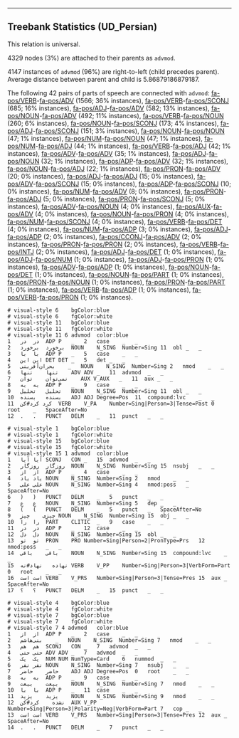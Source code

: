 

--------------------------------------------------------------------------------

## Treebank Statistics (UD_Persian)

This relation is universal.

4329 nodes (3%) are attached to their parents as `advmod`.

4147 instances of `advmod` (96%) are right-to-left (child precedes parent).
Average distance between parent and child is 5.86879186879187.

The following 42 pairs of parts of speech are connected with `advmod`: [fa-pos/VERB]()-[fa-pos/ADV]() (1566; 36% instances), [fa-pos/VERB]()-[fa-pos/SCONJ]() (685; 16% instances), [fa-pos/ADJ]()-[fa-pos/ADV]() (582; 13% instances), [fa-pos/NOUN]()-[fa-pos/ADV]() (492; 11% instances), [fa-pos/VERB]()-[fa-pos/NOUN]() (260; 6% instances), [fa-pos/NOUN]()-[fa-pos/SCONJ]() (173; 4% instances), [fa-pos/ADJ]()-[fa-pos/SCONJ]() (151; 3% instances), [fa-pos/NOUN]()-[fa-pos/NOUN]() (47; 1% instances), [fa-pos/NUM]()-[fa-pos/NOUN]() (47; 1% instances), [fa-pos/NUM]()-[fa-pos/ADJ]() (44; 1% instances), [fa-pos/VERB]()-[fa-pos/ADJ]() (42; 1% instances), [fa-pos/ADV]()-[fa-pos/ADV]() (35; 1% instances), [fa-pos/ADJ]()-[fa-pos/NOUN]() (32; 1% instances), [fa-pos/ADP]()-[fa-pos/ADV]() (32; 1% instances), [fa-pos/NOUN]()-[fa-pos/ADJ]() (22; 1% instances), [fa-pos/PRON]()-[fa-pos/ADV]() (20; 0% instances), [fa-pos/ADJ]()-[fa-pos/ADJ]() (15; 0% instances), [fa-pos/ADV]()-[fa-pos/SCONJ]() (15; 0% instances), [fa-pos/ADP]()-[fa-pos/SCONJ]() (10; 0% instances), [fa-pos/NUM]()-[fa-pos/ADV]() (8; 0% instances), [fa-pos/PRON]()-[fa-pos/ADJ]() (5; 0% instances), [fa-pos/PRON]()-[fa-pos/SCONJ]() (5; 0% instances), [fa-pos/ADV]()-[fa-pos/NOUN]() (4; 0% instances), [fa-pos/AUX]()-[fa-pos/ADV]() (4; 0% instances), [fa-pos/NOUN]()-[fa-pos/PRON]() (4; 0% instances), [fa-pos/NUM]()-[fa-pos/SCONJ]() (4; 0% instances), [fa-pos/VERB]()-[fa-pos/DET]() (4; 0% instances), [fa-pos/NUM]()-[fa-pos/ADP]() (3; 0% instances), [fa-pos/ADJ]()-[fa-pos/ADP]() (2; 0% instances), [fa-pos/CCONJ]()-[fa-pos/ADV]() (2; 0% instances), [fa-pos/PRON]()-[fa-pos/PRON]() (2; 0% instances), [fa-pos/VERB]()-[fa-pos/INTJ]() (2; 0% instances), [fa-pos/ADJ]()-[fa-pos/DET]() (1; 0% instances), [fa-pos/ADJ]()-[fa-pos/NUM]() (1; 0% instances), [fa-pos/ADJ]()-[fa-pos/PRON]() (1; 0% instances), [fa-pos/ADV]()-[fa-pos/ADP]() (1; 0% instances), [fa-pos/NOUN]()-[fa-pos/DET]() (1; 0% instances), [fa-pos/NOUN]()-[fa-pos/PART]() (1; 0% instances), [fa-pos/PRON]()-[fa-pos/NOUN]() (1; 0% instances), [fa-pos/PRON]()-[fa-pos/PART]() (1; 0% instances), [fa-pos/VERB]()-[fa-pos/ADP]() (1; 0% instances), [fa-pos/VERB]()-[fa-pos/PRON]() (1; 0% instances).


~~~ conllu
# visual-style 6	bgColor:blue
# visual-style 6	fgColor:white
# visual-style 11	bgColor:blue
# visual-style 11	fgColor:white
# visual-style 11 6 advmod	color:blue
1	در	در	ADP	P	_	2	case	_	_
2	برخورد	برخورد	NOUN	N_SING	Number=Sing	11	obl	_	_
3	با	با	ADP	P	_	5	case	_	_
4	این	این	DET	DET	_	5	det	_	_
5	بحران‌آفرینی	_	NOUN	N_SING	Number=Sing	2	nmod	_	_
6	تنها	تنها	ADV	ADV	_	11	advmod	_	_
7	نمی‌توان	توان	AUX	V_AUX	_	11	aux	_	_
8	به	به	ADP	P	_	9	case	_	_
9	تحلیل	تحلیل	NOUN	N_SING	Number=Sing	11	obl	_	_
10	بسنده	بسنده	ADJ	ADJ	Degree=Pos	11	compound:lvc	_	_
11	کرد	کرد#کن	VERB	V_PA	Number=Sing|Person=3|Tense=Past	0	root	_	SpaceAfter=No
12	.	.	PUNCT	DELM	_	11	punct	_	_

~~~


~~~ conllu
# visual-style 1	bgColor:blue
# visual-style 1	fgColor:white
# visual-style 15	bgColor:blue
# visual-style 15	fgColor:white
# visual-style 15 1 advmod	color:blue
1	آیا	آیا	SCONJ	CON	_	15	advmod	_	_
2	روزگار	روزگار	NOUN	N_SING	Number=Sing	15	nsubj	_	_
3	از	از	ADP	P	_	4	case	_	_
4	یاد	یاد	NOUN	N_SING	Number=Sing	2	nmod	_	_
5	علی	علی	NOUN	N_SING	Number=Sing	4	nmod:poss	_	SpaceAfter=No
6	)	)	PUNCT	DELM	_	5	punct	_	_
7	ع	ع	NOUN	N_SING	Number=Sing	5	dep	_	_
8	(	(	PUNCT	DELM	_	5	punct	_	SpaceAfter=No
9	چیزی	چیز	NOUN	N_SING	Number=Sing	15	obj	_	_
10	را	را	PART	CLITIC	_	9	case	_	_
11	در	در	ADP	P	_	12	case	_	_
12	دل	دل	NOUN	N_SING	Number=Sing	15	obl	_	_
13	تو	تو	PRON	PRO	Number=Sing|Person=2|PronType=Prs	12	nmod:poss	_	_
14	باقی	باقی	NOUN	N_SING	Number=Sing	15	compound:lvc	_	_
15	نهاده	نهاد#نه	VERB	V_PP	Number=Sing|Person=3|VerbForm=Part	0	root	_	_
16	است	است	VERB	V_PRS	Number=Sing|Person=3|Tense=Pres	15	aux	_	SpaceAfter=No
17	؟	؟	PUNCT	DELM	_	15	punct	_	_

~~~


~~~ conllu
# visual-style 4	bgColor:blue
# visual-style 4	fgColor:white
# visual-style 7	bgColor:blue
# visual-style 7	fgColor:white
# visual-style 7 4 advmod	color:blue
1	از	از	ADP	P	_	2	case	_	_
2	بنی‌هاشم	_	NOUN	N_SING	Number=Sing	7	nmod	_	_
3	هم	هم	SCONJ	CON	_	7	advmod	_	_
4	حتی	حتی	ADV	ADV	_	7	advmod	_	_
5	یک	یک	NUM	NUM	NumType=Card	6	nummod	_	_
6	نفر	نفر	NOUN	N_SING	Number=Sing	7	nsubj	_	_
7	حاضر	حاضر	ADJ	ADJ	Degree=Pos	0	root	_	_
8	به	به	ADP	P	_	9	case	_	_
9	بیعت	بیعت	NOUN	N_SING	Number=Sing	7	nmod	_	_
10	با	با	ADP	P	_	11	case	_	_
11	یزید	یزید	NOUN	N_SING	Number=Sing	9	nmod	_	_
12	نشده	کرد#کن	AUX	V_PP	Number=Sing|Person=3|Polarity=Neg|VerbForm=Part	7	cop	_	_
13	است	است	VERB	V_PRS	Number=Sing|Person=3|Tense=Pres	12	aux	_	SpaceAfter=No
14	.	.	PUNCT	DELM	_	7	punct	_	_

~~~


